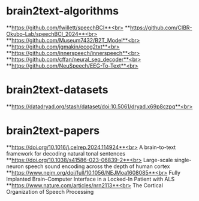 # brain2text-algorithms
**https://github.com/fwillett/speechBCI**<br>
**https://github.com/CIBR-Okubo-Lab/speechBCI_2024**<br>
**https://github.com/Museum7432/B2T_Model**<br>
**https://github.com/jgmakin/ecog2txt**<br>
**https://github.com/innerspeech/innerspeech**<br>
**https://github.com/cffan/neural_seq_decoder**<br>
**https://github.com/NeuSpeech/EEG-To-Text**<br>

# brain2text-datasets
**https://datadryad.org/stash/dataset/doi:10.5061/dryad.x69p8czpq**<br>

# brain2text-papers
**https://doi.org/10.1016/j.celrep.2024.114924**<br> A brain-to-text framework for decoding natural tonal sentences
**https://doi.org/10.1038/s41586-023-06839-2**<br> Large-scale single-neuron speech sound encoding across the depth of human cortex
**https://www.nejm.org/doi/full/10.1056/NEJMoa1608085**<br> Fully Implanted Brain–Computer Interface in a Locked-In Patient with ALS
**https://www.nature.com/articles/nrn2113**<br> The Cortical Organization of Speech Processing

